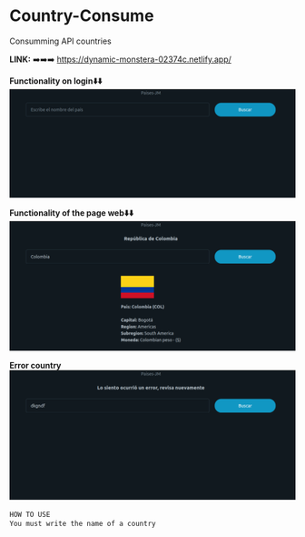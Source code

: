 # Country-Consume
Consumming API countries

**LINK:** ➡️➡️➡️ https://dynamic-monstera-02374c.netlify.app/

**Functionality on login⬇️⬇️**
![Image text](https://github.com/JeissonFMR/Country-Consume/blob/main/Images/inicio.png)

**Functionality of the page web⬇️⬇️**
![Image text](https://github.com/JeissonFMR/Country-Consume/blob/main/Images/data.png)

**Error country**
![Image text](https://github.com/JeissonFMR/Country-Consume/blob/main/Images/error.png)

```
HOW TO USE
You must write the name of a country
```

  
